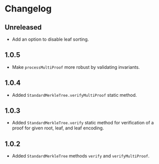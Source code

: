# Changelog

## Unreleased

- Add an option to disable leaf sorting.

## 1.0.5

- Make `processMultiProof` more robust by validating invariants.

## 1.0.4

- Added `StandardMerkleTree.verifyMultiProof` static method.

## 1.0.3

- Added `StandardMerkleTree.verify` static method for verification of a proof for given root, leaf, and leaf encoding.

## 1.0.2

- Added `StandardMerkleTree` methods `verify` and `verifyMultiProof`.
